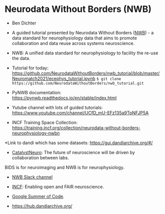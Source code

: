 # Neurodata Without Borders (NWB)
* Ben Dichter
* A guided tutorial presented by Neurodata Without Borders ([NWB](https://www.nwb.org/)) - a data standard for neurophysiology data that aims to promote collaboration and data reuse across systems neuroscience.

* NWB: A unified data standard for neurophysiology to facility the re-use the data.

* Tutorial for today: https://github.com/NeurodataWithoutBorders/nwb_tutorial/blob/master/Neuromatch2021/ecephys_tutorial.ipynb
`$ git clone https://github.com/NeurodataWithoutBorders/nwb_tutorial.git`

* PyNWB documentation: https://pynwb.readthedocs.io/en/stable/index.html

* Yutube channel with lots of guided tutorials: https://www.youtube.com/channel/UCfD_mU-EFz135a9TpNFJP5A

* INCF Training Space Collection: https://training.incf.org/collection/neurodata-without-borders-neurophysiology-nwbn


*Link to dandi which has some datasets: https://gui.dandiarchive.org/#/

* [CatalystNeuro](https://www.catalystneuro.com/): The future of neuroscience will be driven by collaboration between labs.

BIDS is for neuroimaging and NWB is for neurophysiology.

* [NWB Slack channel](https://nwb-users.slack.com/)

* [INCF](https://www.incf.org/): Enabling open and FAIR neuroscience.

* [Google Summer of Code](https://summerofcode.withgoogle.com/).

* https://hub.dandiarchive.org/
